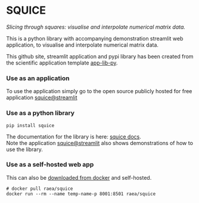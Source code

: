 # SQUICE

*Slicing through squares: visualise and interpolate numerical matrix data.*

This is a python library with accompanying demonstration streamlit web application, to visualise and interpolate numerical matrix data.

This github site, streamlit application and pypi library has been created from the scientific application template [app-lib-py](https://github.com/RachelAlcraft/app-lib-py). 

### Use as an application
To use the application simply go to the open source publicly hosted for free application [squice@streamlit](https://squice.streamlit.app/)

### Use as a python library
```
pip install squice
```
The documentation for the library is here: [squice docs](https://rachelalcraft.github.io/squice/index.html).  
Note the application [squice@streamlit](https://squice.streamlit.app/) also shows demonstrations of how to use the library.


### Use as a self-hosted web app
This can also be [downloaded from docker](https://hub.docker.com/repository/docker/raea/squice/general) and self-hosted.
```
# docker pull raea/squice
docker run --rm --name temp-name-p 8001:8501 raea/squice
```
